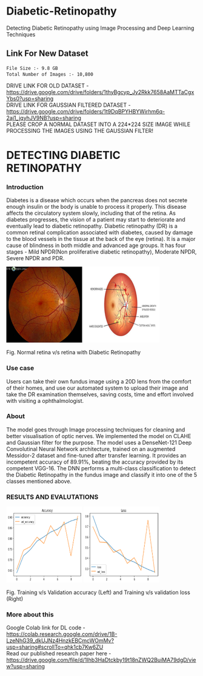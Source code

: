 # Diabetic-Retinopathy
Detecting Diabetic Retinopathy using Image Processing and Deep Learning Techniques

## Link For New Dataset 
```
File Size :- 9.8 GB
Total Number of Images :- 10,800
```

DRIVE LINK FOR OLD DATASET - https://drive.google.com/drive/folders/1thyBgcyp_Jy2Rkk7658AaMTTaCgxYbs0?usp=sharing <br>
DRIVE LINK FOR GAUSSIAN FILTERED DATASET - https://drive.google.com/drive/folders/1t9DqBPYHBYWirhm6q-2aj1_jqyhJV9NB?usp=sharing <br>
PLEASE CROP A NORMAL DATASET INTO A 224*224 SIZE IMAGE WHILE PROCESSING THE IMAGES USING THE GAUSSIAN FILTER! <br>

# DETECTING DIABETIC RETINOPATHY
### Introduction
Diabetes is a disease which occurs when the pancreas does not secrete enough insulin or the body is unable to process it properly. This disease affects the circulatory system slowly, including that of the retina. As diabetes progresses, the vision of a patient may start to deteriorate and eventually lead to diabetic retinopathy. Diabetic retinopathy (DR) is a common retinal complication associated with diabetes, caused by damage to the blood vessels in the tissue at the back of the eye (retina). It is a major cause of blindness in both middle and advanced age groups. It has four stages - Mild NPDR(Non proliferative diabetic retinopathy), Moderate NPDR, Severe NPDR and PDR.

<div>
<img src="images/Normal-fundus.jpg" width=200 height=200> 
<img src="images/DR_retina.jpeg" width=200 height=200>
</div> 

<p> Fig. Normal retina v/s retina with Diabetic Retinopathy
  

### Use case
Users can take their own fundus image using a 20D lens from the comfort of their homes, and use our automated system to upload their image and take the DR examination themselves, saving
costs, time and effort involved with visiting a ophthalmologist.

### About
The model goes through Image processing techniques for cleaning and better visualisation of optic nerves. We implemented the model on CLAHE and Gaussian filter for the purpose.
The model uses a DenseNet-121 Deep Convolutinal Neural Network architecture, trained on an augmented Messidor-2 dataset and fine-tuned after transfer learning. It provides an incompetent accuracy of 89.91%, beating the accuracy provided by its competent VGG-16. The DNN performs a multi-class classification to detect the Diabetic Retinopathy in the fundus image and classify it into one of the 5 classes mentioned above.

### RESULTS AND EVALUTATIONS

<div>
<img src="images/img01.png" width=200 height=200> 
<img src="images/img02.png" width=200 height=200>
</div> 

<p> Fig. Training v/s Validation accuracy (Left) and Training v/s validation loss (Right) </p>


### More about this
Google Colab link for DL code - https://colab.research.google.com/drive/1B-LzeNhG39_dkUJNz4HnzkEBCmcWOmMv?usp=sharing#scrollTo=qhk1cb7Kw6ZU <br/>
Read our published research paper here - https://drive.google.com/file/d/1Ihb3HaDtckby19t18nZWQ2BuiMA79dgD/view?usp=sharing 
